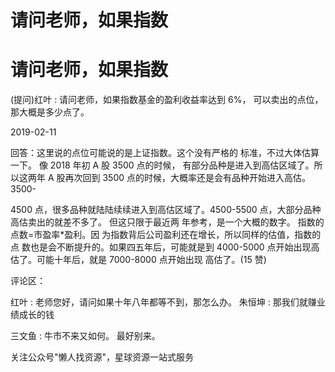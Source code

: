 # 请问老师，如果指数

# 请问老师，如果指数

(提问)红叶 : 请问老师，如果指数基金的盈利收益率达到 6%， 可以卖出的点位，那大概是多少点了。

2019-02-11

回答：这里说的点位可能说的是上证指数。这个没有严格的 标准，不过大体估算一下。 像 2018 年初 A 股 3500 点的时候， 有部分品种是进入到高估区域了。所以这两年 A 股再次回到 3500 点的时候，大概率还是会有品种开始进入高估。3500-

4500 点，很多品种就陆陆续续进入到高估区域了。4500-5500 点，大部分品种高估卖出的就差不多了。 但这只限于最近两 年参考，是一个大概的数字。 指数的点数=市盈率*盈利。因 为指数背后公司盈利还在增长，所以同样的估值，指数的点 数也是会不断提升的。如果四五年后，可能就是到 4000-5000 点开始出现高估了。可能十年后，就是 7000-8000 点开始出现 高估了。(15 赞)

评论区：

红叶 : 老师您好，请问如果十年八年都等不到，那怎么办。 朱恒坤 : 那我们就赚业绩成长的钱

三文鱼 : 牛市不来又如何。 最好别来。

关注公众号"懒人找资源"，星球资源一站式服务